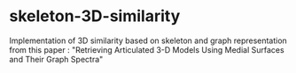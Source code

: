 # skeleton-3D-similarity
Implementation of 3D similarity based on skeleton and graph representation from this paper : "Retrieving Articulated 3-D Models Using Medial Surfaces and Their Graph Spectra"
